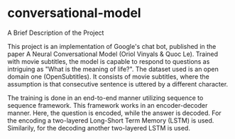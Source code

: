 # conversational-model

A Brief Description of the Project

This project is an implementation of Google's chat bot, published in the paper A Neural Conversational Model (Oriol Vinyals & Quoc Le).
Trained with movie subtitles, the model is capable to respond to questions as intriguing as "What is the meaning of life?".
The dataset used is an open domain one (OpenSubtitles). It consists of movie subtitles, where the assumption is that consecutive sentence is uttered by a different character.

The training is done in an end-to-end manner utilizing sequence to sequence framework. This framework works in an encoder-decoder manner. Here, the question is encoded, while the answer is decoded. For the encoding a two-layered Long-Short Term Memory (LSTM) is used. Similarily, for the decoding another two-layered LSTM is used.



